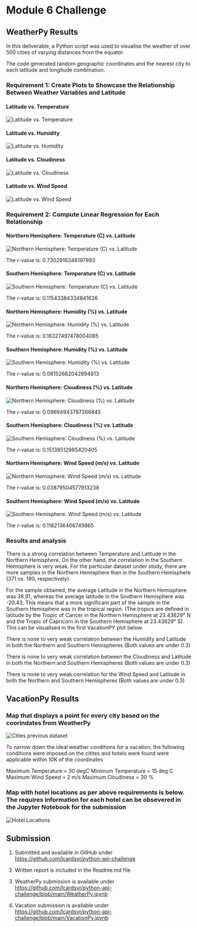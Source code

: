 # Module 6 Challenge


## WeatherPy Results


In this deliverable, a Python script was used to visualise the weather of over 500 cities of varying distances from the equator.

The code generated random geographic coordinates and the nearest city to each latitude and longitude combination.

### Requirement 1: Create Plots to Showcase the Relationship Between Weather Variables and Latitude

#### Latitude vs. Temperature

![Latitude vs. Temperature](/output_data/Fig1.png)

#### Latitude vs. Humidity

![Latitude vs. Humidity](/output_data/Fig2.png)

#### Latitude vs. Cloudiness

![Latitude vs. Cloudiness](/output_data/Fig3.png)

#### Latitude vs. Wind Speed

![Latitude vs. Wind Speed](/output_data/Fig4.png)


### Requirement 2: Compute Linear Regression for Each Relationship

#### Northern Hemisphere: Temperature (C) vs. Latitude

![Northern Hemisphere: Temperature (C) vs. Latitude](/output_data/NH_Temp_Lat_LR.png)

The r-value is: 0.7302916346197993

#### Southern Hemisphere: Temperature (C) vs. Latitude

![Southern Hemisphere: Temperature (C) vs. Latitude](/output_data/SH_Temp_Lat_LR.png)

The r-value is: 0.11543384334841626

#### Northern Hemisphere: Humidity (%) vs. Latitude

![Northern Hemisphere: Humidity (%) vs. Latitude](/output_data/NH_Humidity_Lat_LR.png)

The r-value is: 0.16327497478004085

#### Southern Hemisphere: Humidity (%) vs. Latitude

![Southern Hemisphere: Humidity (%) vs. Latitude](/output_data/SH_Humidity_Lat_LR.png)

The r-value is: 0.08152682042894913

#### Northern Hemisphere: Cloudiness (%) vs. Latitude

![Northern Hemisphere: Cloudiness (%) vs. Latitude](/output_data/NH_Cloudiness_Lat_LR.png)

The r-value is: 0.09694943787266845

#### Southern Hemisphere: Cloudiness (%) vs. Latitude

![Southern Hemisphere: Cloudiness (%) vs. Latitude](/output_data/SH_Cloudiness_Lat_LR.png)

The r-value is: 0.15138512985420405

#### Northern Hemisphere: Wind Speed (m/s) vs. Latitude

![Northern Hemisphere: Wind Speed (m/s) vs. Latitude](/output_data/NH_WindSpeed_Lat_LR.png)

The r-value is: 0.03879504577913238

#### Southern Hemisphere: Wind Speed (m/s) vs. Latitude

![Southern Hemisphere: Wind Speed (m/s) vs. Latitude](/output_data/SH_WindSpeed_Lat_LR.png)

The r-value is: 0.1182136466749865


### Results and analysis

There is a strong correlation between Temperature and Latitude in the Northern Hemisphere. On the other hand, the correlation in the Southern Hemisphere is very weak. For the particular dataset under study, there are more samples in the Northern Hemisphere than in the Southern Hemisphere (371 vs. 190, respectively).

For the sample obtained, the average Latitude in the Northern Hemisphere was 38.91, whereas the average latitude in the Southern Hemisphere was -20.43. This means that a more significant part of the sample in the Southern Hemisphere was in the tropical region. (The tropics are defined in latitude by the Tropic of Cancer in the Northern Hemisphere at 23.43629° N and the Tropic of Capricorn in the Southern Hemisphere at 23.43629° S). This can be visualised in the first VacationPY plot below.

There is none to very weak correlation between the Humidity and Latitude in both the Northern and Southern Hemispheres (Both values are under 0.3)

There is none to very weak correlation between the Cloudiness and Latitude in both the Northern and Southern Hemispheres (Both values are under 0.3)

There is none to very weak correlation for the Wind Speed and Latitude in both the Northern and Southern Hemispheres (Both values are under 0.3)


## VacationPy Results


### Map that displays a point for every city based on the coorindates from WeatherPy

![Cities previous dataset](/output_data/Coordinates_Map.png)

To narrow down the ideal weather conditions for a vacation, the following conditions were imposed on the citites and hotels were found were applicable within 10K of the coordinates

Maximum Temperature = 30 degC
Minimum Temperature = 15 deg C
Maximum Wind Speed  = 2 m/s
Maximum Cloudiness = 30 %

### Map with hotel locations as per above requirements is below. The requires information for each hotel can be obsevered in the Jupyter Notebook for the submission

![Hotel Locations](/output_data/Location_Hotels_Conditions.png)


## Submission

1. Submitted and available in GitHub under https://github.com/lcardsvr/python-api-challenge

2. Written report is included in the Readme.md file 

3. WeatherPy submission is available under https://github.com/lcardsvr/python-api-challenge/blob/main/WeatherPy.ipynb

4. Vacation submission is available under https://github.com/lcardsvr/python-api-challenge/blob/main/VacationPy.ipynb



